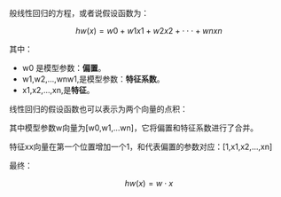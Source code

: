 般线性回归的方程，或者说假设函数为：

  
$$
hw(x)=w0​+w1​x1​+w2​x2​+⋅⋅⋅+wn​xn​  
$$

其中：

- w0​ 是模型参数：**偏置**。
- w1,w2,...,wnw1​,​是模型参数：**特征系数**。
- x1,x2,...,xn​,​是**特征**。

线性回归的假设函数也可以表示为两个向量的点积：

其中模型参数w向量为[w0,w1,...wn]，它将偏置和特征系数进行了合并。

特征xx向量在第一个位置增加一个1，和代表偏置的参数对应：[1,x1,x2,...,xn]

最终：

  
$$
hw(x)=w⋅x
$$